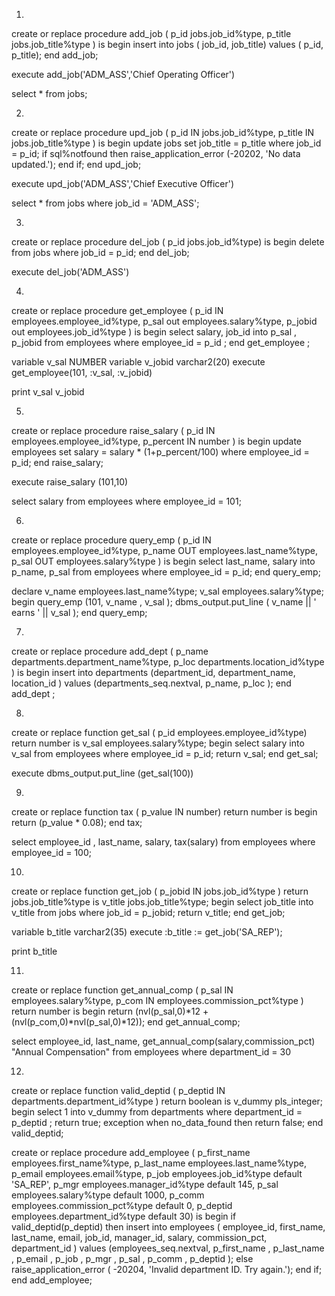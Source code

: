 1.
create or replace procedure add_job
( p_id jobs.job_id%type,
p_title jobs.job_title%type )
is 
begin
insert into jobs ( job_id, job_title)
values ( p_id, p_title);
end add_job;

execute add_job('ADM_ASS','Chief Operating Officer')

select * from jobs;

2.
create or replace procedure upd_job
( p_id IN jobs.job_id%type,
p_title IN jobs.job_title%type )
is 
begin
update jobs
set job_title = p_title
where job_id = p_id;
if sql%notfound then
raise_application_error (-20202, 'No data updated.');
end if;
end upd_job;

execute upd_job('ADM_ASS','Chief Executive Officer')

select * from jobs where job_id = 'ADM_ASS';

3.
create or replace procedure del_job
( p_id jobs.job_id%type)
is 
begin
delete from jobs
where job_id = p_id;
end del_job;

execute del_job('ADM_ASS')

4.
create or replace procedure get_employee
( p_id IN employees.employee_id%type,
p_sal out employees.salary%type,
p_jobid out employees.job_id%type )
is
begin
select salary, job_id into p_sal , p_jobid 
from employees
where employee_id = p_id ;
end get_employee ;

variable v_sal NUMBER
variable v_jobid varchar2(20)
execute get_employee(101, :v_sal, :v_jobid)

print v_sal v_jobid

5.
create or replace procedure raise_salary
( p_id IN employees.employee_id%type,
p_percent IN number )
is
begin
update employees
set salary = salary * (1+p_percent/100)
where employee_id = p_id;
end raise_salary;

execute raise_salary (101,10)

select salary from employees where employee_id = 101;

6.
create or replace procedure query_emp
( p_id IN employees.employee_id%type,
p_name OUT employees.last_name%type,
p_sal OUT employees.salary%type )
is begin
select last_name, salary into p_name, p_sal
from employees
where employee_id = p_id;
end query_emp;

declare
v_name employees.last_name%type;
v_sal employees.salary%type;
begin
query_emp (101, v_name , v_sal );
dbms_output.put_line ( v_name || ' earns ' || v_sal );
end query_emp;

7.
create or replace procedure add_dept
( p_name departments.department_name%type,
p_loc departments.location_id%type )
is
begin
insert into departments (department_id, department_name, location_id )
values (departments_seq.nextval, p_name, p_loc );
end add_dept ;

8.
create or replace function get_sal
( p_id employees.employee_id%type)
return number
is
v_sal employees.salary%type;
begin
select salary into v_sal
from employees
where employee_id = p_id;
return v_sal;
end get_sal;

execute dbms_output.put_line (get_sal(100))

9.
create or replace function tax
( p_value IN number)
return number
is
begin
return (p_value * 0.08);
end tax;

select employee_id , last_name, salary, tax(salary)
from employees
where employee_id = 100;

10.
create or replace function get_job
( p_jobid IN jobs.job_id%type )
return jobs.job_title%type
is
v_title jobs.job_title%type;
begin
select job_title into v_title
from jobs
where job_id = p_jobid;
return v_title;
end get_job;

variable b_title varchar2(35)
execute :b_title := get_job('SA_REP');

print b_title

11.
create or replace function get_annual_comp
( p_sal IN employees.salary%type,
p_com IN employees.commission_pct%type )
return number 
is
begin
return (nvl(p_sal,0)*12 +(nvl(p_com,0)*nvl(p_sal,0)*12));
end get_annual_comp;


select employee_id, last_name, get_annual_comp(salary,commission_pct) "Annual Compensation"
from employees
where department_id = 30


12.
create or replace function valid_deptid
( p_deptid IN departments.department_id%type )
return boolean
is
v_dummy pls_integer;
begin
select 1 into v_dummy
from departments
where department_id = p_deptid ;
return true;
exception
when no_data_found then
return false;
end valid_deptid;


create or replace procedure add_employee
( p_first_name employees.first_name%type,
p_last_name employees.last_name%type,
p_email employees.email%type,
p_job employees.job_id%type default 'SA_REP',
p_mgr employees.manager_id%type default 145,
p_sal employees.salary%type default 1000,
p_comm employees.commission_pct%type default 0,
p_deptid employees.department_id%type default 30)
is
begin
if valid_deptid(p_deptid) then
insert into employees ( employee_id, first_name, last_name, email, job_id, manager_id, salary, commission_pct, department_id )
values (employees_seq.nextval, p_first_name , p_last_name , p_email , p_job , p_mgr , p_sal , p_comm , p_deptid );
else
raise_application_error ( -20204, 'Invalid department ID. Try again.');
end if;
end add_employee;








